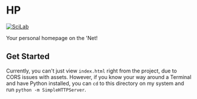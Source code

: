# HP

[![SciLab](//img.shields.io/badge/%F0%9F%92%BB-SciLab/HP-07d0eb.svg?style=flat-square)](https://git.inc.sh/SciLab/HP)

Your personal homepage on the 'Net!

## Get Started

Currently, you can't just view `index.html` right from the project, due to CORS issues with assets. However, if you know your way around a Terminal and have Python installed, you can `cd` to this directory on my system and run `python -m SimpleHTTPServer`.

